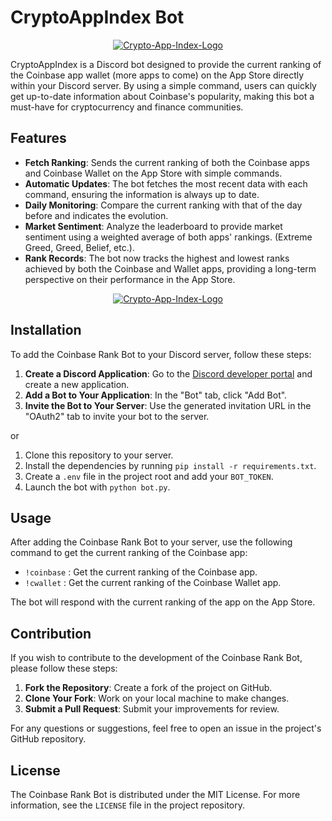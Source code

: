 # CryptoAppIndex Bot

<p align="center">
<a href="https://imgbb.com/"><img src="https://i.ibb.co/X3WW95Y/Crypto-App-Index-Logo.png" alt="Crypto-App-Index-Logo" border="0"></a>
</p>

CryptoAppIndex is a Discord bot designed to provide the current ranking of the Coinbase app wallet (more apps to come) on the App Store directly within your Discord server. By using a simple command, users can quickly get up-to-date information about Coinbase's popularity, making this bot a must-have for cryptocurrency and finance communities.

## Features

- **Fetch Ranking**: Sends the current ranking of both the Coinbase apps and Coinbase Wallet on the App Store with simple commands.
- **Automatic Updates**: The bot fetches the most recent data with each command, ensuring the information is always up to date.
- **Daily Monitoring**: Compare the current ranking with that of the day before and indicates the evolution.
- **Market Sentiment**: Analyze the leaderboard to provide market sentiment using a weighted average of both apps' rankings. (Extreme Greed, Greed, Belief, etc.).
- **Rank Records**: The bot now tracks the highest and lowest ranks achieved by both the Coinbase and Wallet apps, providing a long-term perspective on their performance in the App Store.

<p align="center">
<a href="https://imgbb.com/"><img src="https://i.ibb.co/X3WW95Y/Crypto-App-Index-Logo.png" alt="Crypto-App-Index-Logo" border="0"></a>
</p>

## Installation

To add the Coinbase Rank Bot to your Discord server, follow these steps:

1. **Create a Discord Application**: Go to the [Discord developer portal](https://discord.com/developers/applications) and create a new application.
2. **Add a Bot to Your Application**: In the "Bot" tab, click "Add Bot".
3. **Invite the Bot to Your Server**: Use the generated invitation URL in the "OAuth2" tab to invite your bot to the server.

or

1. Clone this repository to your server.
2. Install the dependencies by running `pip install -r requirements.txt`.
3. Create a `.env` file in the project root and add your `BOT_TOKEN`.
4. Launch the bot with `python bot.py`.

## Usage

After adding the Coinbase Rank Bot to your server, use the following command to get the current ranking of the Coinbase app:

- <code>!coinbase</code> : Get the current ranking of the Coinbase app.
- <code>!cwallet</code> : Get the current ranking of the Coinbase Wallet app.

The bot will respond with the current ranking of the app on the App Store.

## Contribution

If you wish to contribute to the development of the Coinbase Rank Bot, please follow these steps:

1. **Fork the Repository**: Create a fork of the project on GitHub.
2. **Clone Your Fork**: Work on your local machine to make changes.
3. **Submit a Pull Request**: Submit your improvements for review.

For any questions or suggestions, feel free to open an issue in the project's GitHub repository.

## License

The Coinbase Rank Bot is distributed under the MIT License. For more information, see the `LICENSE` file in the project repository.


